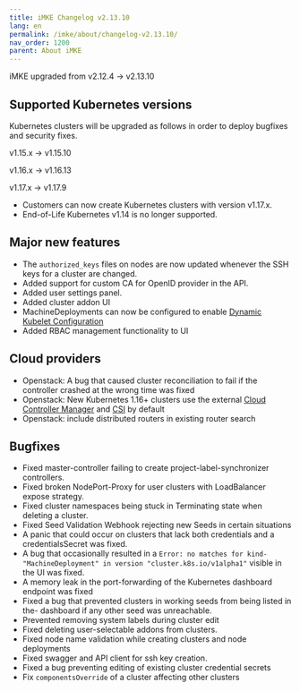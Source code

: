 ```yaml
---
title: iMKE Changelog v2.13.10
lang: en
permalink: /imke/about/changelog-v2.13.10/
nav_order: 1200
parent: About iMKE
---
```


iMKE upgraded from v2.12.4 → v2.13.10

## Supported Kubernetes versions

Kubernetes clusters will be upgraded as follows in order to deploy bugfixes and security fixes.

v1.15.x -> v1.15.10

v1.16.x -> v1.16.13

v1.17.x -> v1.17.9

- Customers can now create Kubernetes clusters with version v1.17.x.
- End-of-Life Kubernetes v1.14 is no longer supported.

## Major new features

- The `authorized_keys` files on nodes are now updated whenever the SSH keys for a cluster are changed.
- Added support for custom CA for OpenID provider in the API.
- Added user settings panel.
- Added cluster addon UI
- MachineDeployments can now be configured to enable [Dynamic Kubelet Configuration](https://kubernetes.io/blog/2018/07/11/dynamic-kubelet-configuration/)
- Added RBAC management functionality to UI

## Cloud providers

- Openstack: A bug that caused cluster reconciliation to fail if the controller crashed at the wrong time was fixed
- Openstack: New Kubernetes 1.16+ clusters use the external [Cloud Controller Manager](https://kubernetes.io/docs/tasks/administer-cluster/running-cloud-controller/) and [CSI](https://kubernetes.io/blog/2019/01/15/container-storage-interface-ga/) by default
- Openstack: include distributed routers in existing router search

## Bugfixes

- Fixed master-controller failing to create project-label-synchronizer controllers.
- Fixed broken NodePort-Proxy for user clusters with LoadBalancer expose strategy.
- Fixed cluster namespaces being stuck in Terminating state when deleting a cluster.
- Fixed Seed Validation Webhook rejecting new Seeds in certain situations
- A panic that could occur on clusters that lack both credentials and a credentialsSecret was fixed.
- A bug that occasionally resulted in a `Error: no matches for kind- "MachineDeployment" in version "cluster.k8s.io/v1alpha1"` visible in the UI was fixed.
- A memory leak in the port-forwarding of the Kubernetes dashboard endpoint was fixed
- Fixed a bug that prevented clusters in working seeds from being listed in the- dashboard if any other seed was unreachable.
- Prevented removing system labels during cluster edit
- Fixed deleting user-selectable addons from clusters.
- Fixed node name validation while creating clusters and node deployments
- Fixed swagger and API client for ssh key creation.
- Fixed a bug preventing editing of existing cluster credential secrets
- Fix `componentsOverride` of a cluster affecting other clusters
